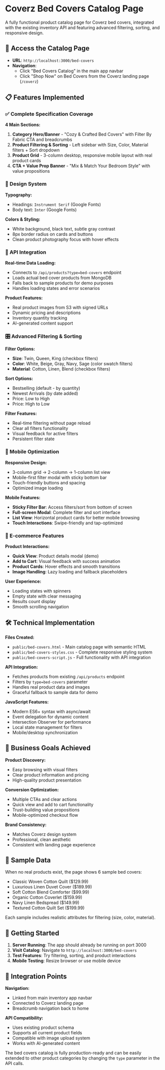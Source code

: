 # Coverz Bed Covers Catalog Page

A fully functional product catalog page for Coverz bed covers, integrated with the existing inventory API and featuring advanced filtering, sorting, and responsive design.

## 🚀 Access the Catalog Page

- **URL**: `http://localhost:3000/bed-covers`
- **Navigation**: 
  - Click "Bed Covers Catalog" in the main app navbar
  - Click "Shop Now" on Bed Covers from the Coverz landing page (`/coverz`)

## 📋 Features Implemented

### ✅ Complete Specification Coverage

**4 Main Sections:**
1. **Category Hero/Banner** - "Cozy & Crafted Bed Covers" with Filter By Fabric CTA and breadcrumbs
2. **Product Filtering & Sorting** - Left sidebar with Size, Color, Material filters + Sort dropdown
3. **Product Grid** - 3-column desktop, responsive mobile layout with real product cards
4. **CTA + Value Prop Banner** - "Mix & Match Your Bedroom Style" with value propositions

### 🎨 Design System

**Typography:**
- Headings: `Instrument Serif` (Google Fonts)
- Body text: `Inter` (Google Fonts)

**Colors & Styling:**
- White background, black text, subtle gray contrast
- 8px border radius on cards and buttons
- Clean product photography focus with hover effects

### 🔧 API Integration

**Real-time Data Loading:**
- Connects to `/api/products?type=bed-covers` endpoint
- Loads actual bed cover products from MongoDB
- Falls back to sample products for demo purposes
- Handles loading states and error scenarios

**Product Features:**
- Real product images from S3 with signed URLs
- Dynamic pricing and descriptions
- Inventory quantity tracking
- AI-generated content support

### 🎛️ Advanced Filtering & Sorting

**Filter Options:**
- **Size**: Twin, Queen, King (checkbox filters)
- **Color**: White, Beige, Gray, Navy, Sage (color swatch filters)
- **Material**: Cotton, Linen, Blend (checkbox filters)

**Sort Options:**
- Bestselling (default - by quantity)
- Newest Arrivals (by date added)
- Price: Low to High
- Price: High to Low

**Filter Features:**
- Real-time filtering without page reload
- Clear all filters functionality
- Visual feedback for active filters
- Persistent filter state

### 📱 Mobile Optimization

**Responsive Design:**
- 3-column grid → 2-column → 1-column list view
- Mobile-first filter modal with sticky bottom bar
- Touch-friendly buttons and spacing
- Optimized image loading

**Mobile Features:**
- **Sticky Filter Bar**: Access filters/sort from bottom of screen
- **Full-screen Modal**: Complete filter and sort interface
- **List View**: Horizontal product cards for better mobile browsing
- **Touch Interactions**: Swipe-friendly and tap-optimized

### 🛒 E-commerce Features

**Product Interactions:**
- **Quick View**: Product details modal (demo)
- **Add to Cart**: Visual feedback with success animation
- **Product Cards**: Hover effects and smooth transitions
- **Image Handling**: Lazy loading and fallback placeholders

**User Experience:**
- Loading states with spinners
- Empty state with clear messaging
- Results count display
- Smooth scrolling navigation

## 🛠 Technical Implementation

**Files Created:**
- `public/bed-covers.html` - Main catalog page with semantic HTML
- `public/bed-covers-styles.css` - Complete responsive styling system
- `public/bed-covers-script.js` - Full functionality with API integration

**API Integration:**
- Fetches products from existing `/api/products` endpoint
- Filters by `type=bed-covers` parameter
- Handles real product data and images
- Graceful fallback to sample data for demo

**JavaScript Features:**
- Modern ES6+ syntax with async/await
- Event delegation for dynamic content
- Intersection Observer for performance
- Local state management for filters
- Mobile/desktop synchronization

## 🎯 Business Goals Achieved

**Product Discovery:**
- Easy browsing with visual filters
- Clear product information and pricing
- High-quality product presentation

**Conversion Optimization:**
- Multiple CTAs and clear actions
- Quick view and add to cart functionality
- Trust-building value propositions
- Mobile-optimized checkout flow

**Brand Consistency:**
- Matches Coverz design system
- Professional, clean aesthetic
- Consistent with landing page experience

## 🔄 Sample Data

When no real products exist, the page shows 6 sample bed covers:
- Classic Woven Cotton Quilt ($129.99)
- Luxurious Linen Duvet Cover ($189.99)
- Soft Cotton Blend Comforter ($99.99)
- Organic Cotton Coverlet ($159.99)
- Navy Linen Bedspread ($149.99)
- Textured Cotton Quilt Set ($199.99)

Each sample includes realistic attributes for filtering (size, color, material).

## 🚀 Getting Started

1. **Server Running**: The app should already be running on port 3000
2. **Visit Catalog**: Navigate to `http://localhost:3000/bed-covers`
3. **Test Features**: Try filtering, sorting, and product interactions
4. **Mobile Testing**: Resize browser or use mobile device

## 🔗 Integration Points

**Navigation:**
- Linked from main inventory app navbar
- Connected to Coverz landing page
- Breadcrumb navigation back to home

**API Compatibility:**
- Uses existing product schema
- Supports all current product fields
- Compatible with image upload system
- Works with AI-generated content

The bed covers catalog is fully production-ready and can be easily extended to other product categories by changing the `type` parameter in the API calls.
